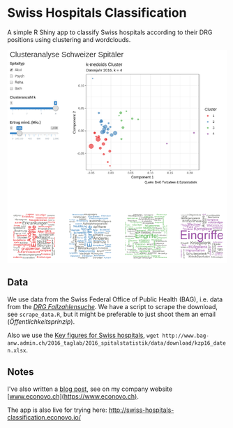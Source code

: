 # Swiss Hospitals Classification

A simple R Shiny app to classify Swiss hospitals according to their DRG positions using clustering and wordclouds.

![](screenshot.png)

## Data

We use data from the Swiss Federal Office of Public Health (BAG), i.e. data from the [*DRG Fallzahlensuche*](http://www.drg-fallzahlsuche.admin.ch/de/systems/8?codes=&hospitals=&activeTab=&hospitalSearch=). We have a script to scrape the download, see `scrape_data.R`, but it might be preferable to just shoot them an email (*Öffentlichkeitsprinzip*).

Also we use the [Key figures for Swiss hospitals](https://www.bag.admin.ch/bag/de/home/zahlen-und-statistiken/zahlen-fakten-zu-spitaelern/kennzahlen-der-schweizer-spitaeler.html), `wget http://www.bag-anw.admin.ch/2016_taglab/2016_spitalstatistik/data/download/kzp16_daten.xlsx`.

## Notes

I've also written a [blog post](https://www.econovo.ch/de/2019/03/18/fallzahlen-cluster/), see on my company website [www.econovo.ch](https://www.econovo.ch).

The app is also live for trying here: http://swiss-hospitals-classification.econovo.io/